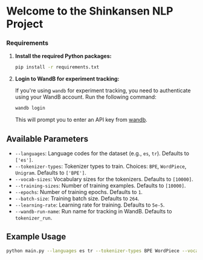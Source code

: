 # Welcome to the Shinkansen NLP Project


### Requirements

1. **Install the required Python packages:**

    ```bash
    pip install -r requirements.txt
    ```

2. **Login to WandB for experiment tracking:**

    If you're using `wandb` for experiment tracking, you need to authenticate using your WandB account. Run the following command:

    ```bash
    wandb login
    ```

    This will prompt you to enter an API key from [wandb](https://wandb.ai/).

## Available Parameters

- `--languages`: Language codes for the dataset (e.g., `es`, `tr`). Defaults to `['es']`.
- `--tokenizer-types`: Tokenizer types to train. Choices: `BPE`, `WordPiece`, `Unigram`. Defaults to `['BPE']`.
- `--vocab-sizes`: Vocabulary sizes for the tokenizers. Defaults to `[10000]`.
- `--training-sizes`: Number of training examples. Defaults to `[10000]`.
- `--epochs`: Number of training epochs. Defaults to `1`.
- `--batch-size`: Training batch size. Defaults to `264`.
- `--learning-rate`: Learning rate for training. Defaults to `5e-5`.
- `--wandb-run-name`: Run name for tracking in WandB. Defaults to `tokenizer_run`.

## Example Usage

```bash
python main.py --languages es tr --tokenizer-types BPE WordPiece --vocab-sizes 10000 20000 --training-sizes 10000 20000 --epochs 3 --batch-size 16 --learning-rate 5e-5 --wandb-run-name "example_run"
```


